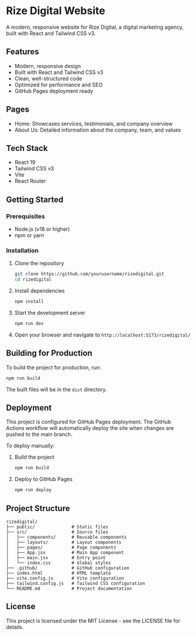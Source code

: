 # Rize Digital Website

A modern, responsive website for Rize Digital, a digital marketing agency, built with React and Tailwind CSS v3.

## Features

- Modern, responsive design
- Built with React and Tailwind CSS v3
- Clean, well-structured code
- Optimized for performance and SEO
- GitHub Pages deployment ready

## Pages

- Home: Showcases services, testimonials, and company overview
- About Us: Detailed information about the company, team, and values

## Tech Stack

- React 19
- Tailwind CSS v3
- Vite
- React Router

## Getting Started

### Prerequisites

- Node.js (v18 or higher)
- npm or yarn

### Installation

1. Clone the repository
   ```bash
   git clone https://github.com/yourusername/rizedigital.git
   cd rizedigital
   ```

2. Install dependencies
   ```bash
   npm install
   ```

3. Start the development server
   ```bash
   npm run dev
   ```

4. Open your browser and navigate to `http://localhost:5173/rizedigital/`

## Building for Production

To build the project for production, run:

```bash
npm run build
```

The built files will be in the `dist` directory.

## Deployment

This project is configured for GitHub Pages deployment. The GitHub Actions workflow will automatically deploy the site when changes are pushed to the main branch.

To deploy manually:

1. Build the project
   ```bash
   npm run build
   ```

2. Deploy to GitHub Pages
   ```bash
   npm run deploy
   ```

## Project Structure

```
rizedigital/
├── public/              # Static files
├── src/                 # Source files
│   ├── components/      # Reusable components
│   ├── layouts/         # Layout components
│   ├── pages/           # Page components
│   ├── App.jsx          # Main App component
│   ├── main.jsx         # Entry point
│   └── index.css        # Global styles
├── .github/             # GitHub configuration
├── index.html           # HTML template
├── vite.config.js       # Vite configuration
├── tailwind.config.js   # Tailwind CSS configuration
└── README.md            # Project documentation
```

## License

This project is licensed under the MIT License - see the LICENSE file for details.
